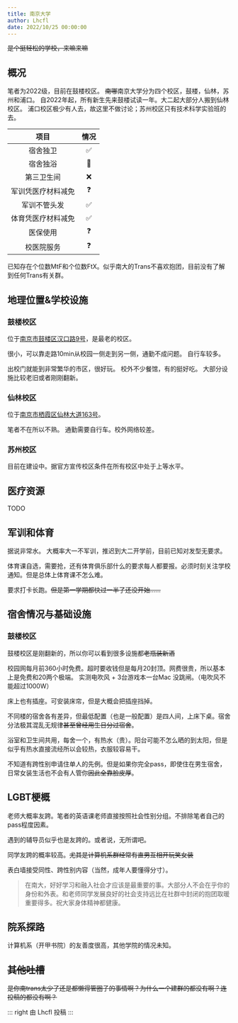```yaml
---
title: 南京大学
author: Lhcfl
date: 2022/10/25 00:00:00
---
```


~~是个挺轻松的学校，来嘛来嘛~~  

## 概况

笔者为2022级，目前在鼓楼校区。
~~南哪~~南京大学分为四个校区，鼓楼，仙林，苏州和浦口。
自2022年起，所有新生先来鼓楼试读一年。大二起大部分人搬到仙林校区。
浦口校区极少有人去，故这里不做讨论；苏州校区只有技术科学实验班的去。

|项目|情况|
|:---:|:---:|
|宿舍独卫| ✅|
|宿舍独浴|🤔|
|第三卫生间|❌|
|军训凭医疗材料减免|❓|
|军训不管头发|✅|
|体育凭医疗材料减免|✅|
|医保使用|❓|
|校医院服务|❓|

已知存在个位数MtF和个位数FtX。似乎南大的Trans不喜欢抱团，目前没有了解到任何Trans有关群。

## 地理位置&学校设施

### 鼓楼校区

位于[南京市鼓楼区汉口路9号](https://amap.com/place/B00190B4AC)，是最老的校区。

很小，可以靠走路10min从校园一侧走到另一侧，通勤不成问题。
自行车较多。

出校门就能到非常繁华的市区，很好玩。
校外不少餐馆，有的挺好吃。
大部分设施比较老旧或者刚刚翻新。

### 仙林校区

位于[南京市栖霞区仙林大道163号](https://amap.com/place/B00190CVRT)。

笔者不在所以不熟。
通勤需要自行车。校外网络较差。

### 苏州校区

目前在建设中。据官方宣传校区条件在所有校区中处于上等水平。

## 医疗资源

TODO

## 军训和体育

据说非常水。
大概率大一不军训，推迟到大二开学前，目前已知对发型无要求。

体育课自选，需要抢，还有体育俱乐部什么的要求每人都要报。必须时刻关注学校通知。但是总体上体育课不怎么难。

要求打卡长跑。~~但是第一学期都快过一半了还没开始……~~

## 宿舍情况与基础设施

### 鼓楼校区

鼓楼校区是刚翻新的，所以你可以看到很多设施都~~老瓶装新酒~~  

校园网每月前360小时免费。超时要收钱但是每月20封顶。网费很贵，所以基本上是免费和20两个极端。
实测电吹风 + 3台游戏本一台Mac 没跳闸。（电吹风不能超过1000W）

床上也有插座。可安装床帘，但是大概会把插座挡掉。

不同楼的宿舍各有差异，但最低配置（也是一般配置）是四人间，上床下桌。宿舍分法极其混乱无规律~~甚至曾经用生日分过宿舍~~。

浴室和卫生间共用，每舍一个，有热水（贵）。阳台可能不怎么晒的到太阳，但是似乎有热水直接流经所以会较热，衣服较容易干。

不知道有跨性别申请住单人的先例。但是如果你完全pass，即使住在男生宿舍，日常女装生活也不会有人管你~~因此全靠脸皮厚~~。

## LGBT梗概

老师大概率友跨。笔者的英语课老师直接按照社会性别分组。不排除笔者自己的pass程度因素。

遇到的辅导员似乎也是友跨的。或者说，无所谓吧。

同学友跨的概率较高。~~尤其是计算机系群经常有直男互相开玩笑女装~~

表白墙接受同性、跨性别内容（当然，成年人要懂得分寸）。
  
> 在南大，好好学习和融入社会才应该是最重要的事。大部分人不会在乎你的身份和外表。和老师同学发展良好的社会支持远比在社群中封闭的抱团取暖重要得多。祝大家身体精神都健康。

## 院系探路

计算机系（开甲书院）的友善度很高，其他学院的情况未知。

## ~~其他吐槽~~  

~~是你南trans太少了还是都懒得管圈子的事情啊？为什么一个建群的都没有啊？连投稿的都没有啊？~~  

::: right
由 Lhcfl 投稿
:::

<!--
{{< sign-off-by "Lhcfl" >}}
-->

